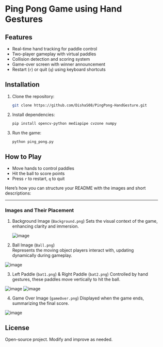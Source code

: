 # Ping Pong Game using Hand Gestures  

## Features  
- Real-time hand tracking for paddle control  
- Two-player gameplay with virtual paddles  
- Collision detection and scoring system  
- Game-over screen with winner announcement  
- Restart (`r`) or quit (`q`) using keyboard shortcuts  

## Installation  
1. Clone the repository:  
   ```bash
   git clone https://github.com/DishaS08/PingPong-HandGesture.git
   ```
2. Install dependencies:  
   ```bash
   pip install opencv-python mediapipe cvzone numpy
   ```
3. Run the game:  
   ```bash
   python ping_pong.py
   ```

## How to Play  
- Move hands to control paddles  
- Hit the ball to score points  
- Press `r` to restart, `q` to quit



Here’s how you can structure your README with the images and short descriptions:  

---

### Images and Their Placement  

1. Background Image (`Background.png`)
   Sets the visual context of the game, enhancing clarity and immersion.


   ![image](https://github.com/user-attachments/assets/167e7bc5-d29c-4ca7-afc8-4d2b67df2760)


2. Ball Image (`Ball.png`)  
   Represents the moving object players interact with, updating dynamically during gameplay.
   

![image](https://github.com/user-attachments/assets/b4317264-6684-4cf3-9687-dffd49ffbec2)


3. Left Paddle (`bat1.png`) & Right Paddle (`bat2.png`)
   Controlled by hand gestures, these paddles move vertically to hit the ball.

![image](https://github.com/user-attachments/assets/678d0cb0-9086-4b47-a14d-a11d4d321d67)      ![image](https://github.com/user-attachments/assets/048308af-e954-4c6b-8d06-7e371ae6edf4)



4. Game Over Image (`gameOver.png`)
   Displayed when the game ends, summarizing the final score.

![image](https://github.com/user-attachments/assets/904086b7-f212-49ec-b20f-28ad070f6e2c)


## License  
Open-source project. Modify and improve as needed.  

